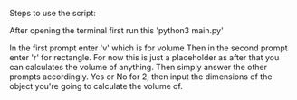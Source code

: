 Steps to use the script:

After opening the terminal first run this 'python3 main.py'

In the first prompt enter 'v' which is for volume
Then in the second prompt enter 'r' for rectangle. For now this is just a placeholder as after that you can calculates the volume of anything.
Then simply answer the other prompts accordingly. Yes or No for 2, then input the dimensions of the object you're going to calculate the volume of.
